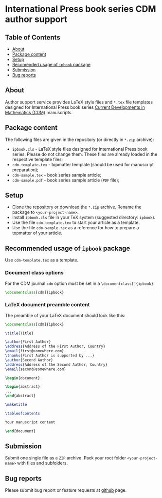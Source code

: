 # International Press book series CDM author support

## Table of Contents

* [About](#about)
* [Package content](#package-content)
* [Setup](#setup)
* [Recomended usage of `ipbook` package](#recomended-usage-of-ipbook-package)
* [Submission](#submission)
* [Bug reports](#bug-reports)

## About

Author support service provides LaTeX style files and `*.tex` file templates designed for International Press book series
[Current Developments in Mathematics (CDM)](https://www.intlpress.com/site/pub/pages/books/_home/series/00000007/) manuscripts.

## Package content

The following files are given in the repository (or directly in `*.zip` archive):

* `ipbook.cls` - LaTeX style files designed for International Press book series.
  Please do not change them. These files are already loaded in the respective template files;
* `cdm-template.tex` - topmatter template (should be used for manuscript preparation);
* `cdm-sample.tex` - book series sample article;
* `cdm-sample.pdf` - book series sample article (`PDF` file);

## Setup
* Clone the repository or download the `*.zip` archive. Rename the package to `<your-project-name>`.
* Install `ipbook.cls` file in your TeX system (suggested directory: `ipbook`).
* Use the file `cdm-template.tex` to start your article as a template.
* Use the file `cdm-sample.tex` as a reference for how to prepare a topmatter of your article.

## Recommended usage of `ipbook` package

Use `cdm-template.tex` as a template.

### Document class options

For the CDM journal `cdm` option must be set
in a `\documentclass[]{ipbook}`:
```latex
\documentclass[cdm]{ipbook}
```

### LaTeX document preamble content

The preamble of your LaTeX document should look like this:

```latex
\documentclass[cdm]{ipbook}

\title{Title}

\author{First Author}
\address{Address of the First Author, Country}
\email{first@somewhere.com}
\thanks{First Author is supported by ...}
\author{Second Author}
\address{Address of the Second Author, Country}
\email{second@somewhere.com}

\begin{document}

\begin{abstract}
...
\end{abstract}

\maketitle

\tableofcontents

Your manuscript content

\end{document}
```

## Submission

Submit one single file as a `ZIP` archive.
Pack your root folder `<your-project-name>` with files and subfolders.

## Bug reports

Please submit bug report or feature requests at
[github](https://github.com/vtex-soft/texsupport.intlpress-cdm/issues) page.
